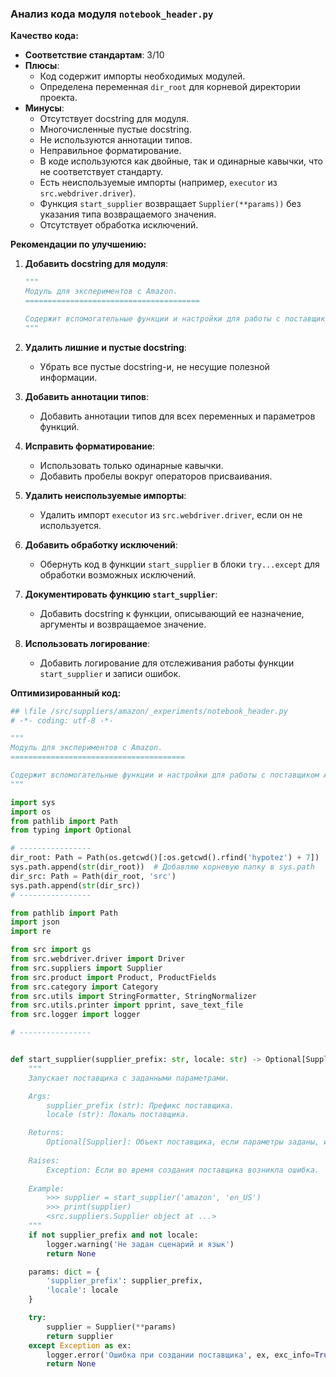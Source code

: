 ### **Анализ кода модуля `notebook_header.py`**

**Качество кода:**

- **Соответствие стандартам**: 3/10
- **Плюсы**:
    - Код содержит импорты необходимых модулей.
    - Определена переменная `dir_root` для корневой директории проекта.
- **Минусы**:
    - Отсутствует docstring для модуля.
    - Многочисленные пустые docstring.
    - Не используются аннотации типов.
    - Неправильное форматирование.
    - В коде используются как двойные, так и одинарные кавычки, что не соответствует стандарту.
    - Есть неиспользуемые импорты (например, `executor` из `src.webdriver.driver`).
    - Функция `start_supplier` возвращает `Supplier(**params))` без указания типа возвращаемого значения.
    - Отсутствует обработка исключений.

**Рекомендации по улучшению:**

1.  **Добавить docstring для модуля**:

    ```python
    """
    Модуль для экспериментов с Amazon.
    =======================================

    Содержит вспомогательные функции и настройки для работы с поставщиком Amazon.
    """
    ```
2.  **Удалить лишние и пустые docstring**:
    - Убрать все пустые docstring-и, не несущие полезной информации.
3.  **Добавить аннотации типов**:
    - Добавить аннотации типов для всех переменных и параметров функций.

4.  **Исправить форматирование**:
    - Использовать только одинарные кавычки.
    - Добавить пробелы вокруг операторов присваивания.

5.  **Удалить неиспользуемые импорты**:
    - Удалить импорт `executor` из `src.webdriver.driver`, если он не используется.

6.  **Добавить обработку исключений**:
    - Обернуть код в функции `start_supplier` в блоки `try...except` для обработки возможных исключений.

7.  **Документировать функцию `start_supplier`**:
    - Добавить docstring к функции, описывающий ее назначение, аргументы и возвращаемое значение.

8.  **Использовать логирование**:
    - Добавить логирование для отслеживания работы функции `start_supplier` и записи ошибок.

**Оптимизированный код:**

```python
## \file /src/suppliers/amazon/_experiments/notebook_header.py
# -*- coding: utf-8 -*-

"""
Модуль для экспериментов с Amazon.
=======================================

Содержит вспомогательные функции и настройки для работы с поставщиком Amazon.
"""

import sys
import os
from pathlib import Path
from typing import Optional

# ----------------
dir_root: Path = Path(os.getcwd()[:os.getcwd().rfind('hypotez') + 7])
sys.path.append(str(dir_root))  # Добавляю корневую папку в sys.path
dir_src: Path = Path(dir_root, 'src')
sys.path.append(str(dir_src))
# ----------------

from pathlib import Path
import json
import re

from src import gs
from src.webdriver.driver import Driver
from src.suppliers import Supplier
from src.product import Product, ProductFields
from src.category import Category
from src.utils import StringFormatter, StringNormalizer
from src.utils.printer import pprint, save_text_file
from src.logger import logger

# ----------------


def start_supplier(supplier_prefix: str, locale: str) -> Optional[Supplier]:
    """
    Запускает поставщика с заданными параметрами.

    Args:
        supplier_prefix (str): Префикс поставщика.
        locale (str): Локаль поставщика.

    Returns:
        Optional[Supplier]: Объект поставщика, если параметры заданы, иначе None.
    
    Raises:
        Exception: Если во время создания поставщика возникла ошибка.
    
    Example:
        >>> supplier = start_supplier('amazon', 'en_US')
        >>> print(supplier)
        <src.suppliers.Supplier object at ...>
    """
    if not supplier_prefix and not locale:
        logger.warning('Не задан сценарий и язык')
        return None

    params: dict = {
        'supplier_prefix': supplier_prefix,
        'locale': locale
    }

    try:
        supplier = Supplier(**params)
        return supplier
    except Exception as ex:
        logger.error('Ошибка при создании поставщика', ex, exc_info=True)
        return None